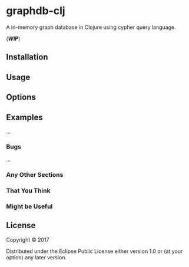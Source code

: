 # graphdb-clj

A in-memory graph database in Clojure using cypher query language.

(**_WIP_**)

## Installation



## Usage




## Options



## Examples

...

### Bugs

...

### Any Other Sections
### That You Think
### Might be Useful

## License

Copyright © 2017

Distributed under the Eclipse Public License either version 1.0 or (at
your option) any later version.
